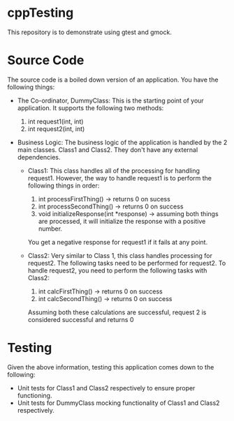 # cppTesting
This repository is to demonstrate using gtest and gmock.

# Source Code
The source code is a boiled down version of an application.
You have the following things:
* The Co-ordinator, DummyClass:
    This is the starting point of your application. It supports the following two methods:
    1. int request1(int, int)
    2. int request2(int, int)

* Business Logic:
    The business logic of the application is handled by the 2 main classes. Class1 and Class2.
    They don't have any external dependencies.
    * Class1:
      This class handles all of the processing for handling request1. However, the way to handle request1 is to perform the following things in order:

      1. int processFirstThing() -> returns 0 on sucess
      2. int processSecondThing() -> returns 0 on success
      3. void initializeResponse(int *response) -> assuming both things are processed, it will initialize the response with a positive number.

      You get a negative response for request1 if it fails at any point.

    * Class2:
        Very similar to Class 1, this class handles processing for request2. The following tasks need to be performed for request2. To handle request2, you need to perform the following tasks with Class2:
        1. int calcFirstThing() -> returns 0 on success
        2. int calcSecondThing() -> returns 0 on success

        Assuming both these calculations are successful, request 2 is considered successful and returns 0 

# Testing

Given the above information, testing this application comes down to the following:
* Unit tests for Class1 and Class2 respectively to ensure proper functioning.
* Unit tests for DummyClass mocking functionality of Class1 and Class2 respectively.